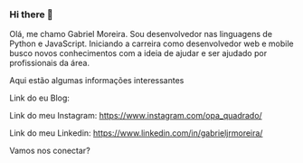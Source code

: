 ### Hi there 👋

Olá, me chamo Gabriel Moreira. Sou desenvolvedor nas linguagens de Python e JavaScript. Iniciando a carreira como desenvolvedor web e mobile busco novos conhecimentos com a ideia de ajudar e ser ajudado por profissionais da área.

Aqui estão algumas informações interessantes

Link do eu Blog: 

Link do meu Instagram: https://www.instagram.com/opa_quadrado/

Link do meu Linkedin: https://www.linkedin.com/in/gabrieljrmoreira/

Vamos nos conectar? 



